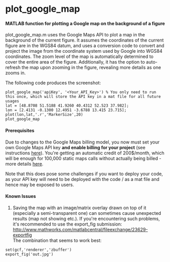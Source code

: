 # plot_google_map
#### MATLAB function for plotting a Google map on the background of a figure

plot_google_map.m uses the Google Maps API to plot a map in the background of the current figure. 
It assumes the coordinates of the current figure are in the WGS84 datum, and uses a conversion code to convert and project the image from the coordinate system used by Google into WGS84 coordinates. 
The zoom level of the map is automatically determined to cover the entire area of the figure. Additionally, it has the option to auto-refresh the map upon zooming in the figure, revealing more details as one zooms in. 

The following code produces the screenshot:

```
plot_google_map('apiKey', '<Your_API_Key>') % You only need to run this once, which will store the API key in a mat file for all future usages
lat = [48.8708 51.5188 41.9260 40.4312 52.523 37.982]; 
lon = [2.4131 -0.1300 12.4951 -3.6788 13.415 23.715]; 
plot(lon,lat,'.r','MarkerSize',20) 
plot_google_map
```

#### Prerequisites
Due to changes to the Google Maps billing model, you now must set your own Google Maps API key **and enable billing for your project** (see instructions [here](https://cloud.google.com/billing/docs/how-to/modify-project)). You're getting an automatic credit of 200$/month, which will be enough for 100,000 static maps calls without actually being billed - more details [here](https://cloud.google.com/maps-platform/pricing/). 

Note that this does pose some challenges if you want to deploy your code, as your API key will need to be deployed with the code / as a mat file and hence may be exposed to users.

#### Known Issues
  1. Saving the map with an image/matrix overlay drawn on top of it (especially a semi-transparent one) can sometimes cause unexpected results (map not showing etc.). If you're encountering such problems, it's recommended to use the export_fig submission:  
  http://www.mathworks.com/matlabcentral/fileexchange/23629-exportfig  
  The combination that seems to work best:  
  ```
  set(gcf,'renderer','zbuffer')  
  export_fig('out.jpg')  
  ```

